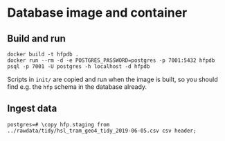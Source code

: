 # Database image and container

## Build and run

```
docker build -t hfpdb .
docker run --rm -d -e POSTGRES_PASSWORD=postgres -p 7001:5432 hfpdb
psql -p 7001 -U postgres -h localhost -d hfpdb
```

Scripts in `init/` are copied and run when the image is built,
so you should find e.g. the `hfp` schema in the database already.

## Ingest data

```
postgres=# \copy hfp.staging from ../rawdata/tidy/hsl_tram_geo4_tidy_2019-06-05.csv csv header;
```